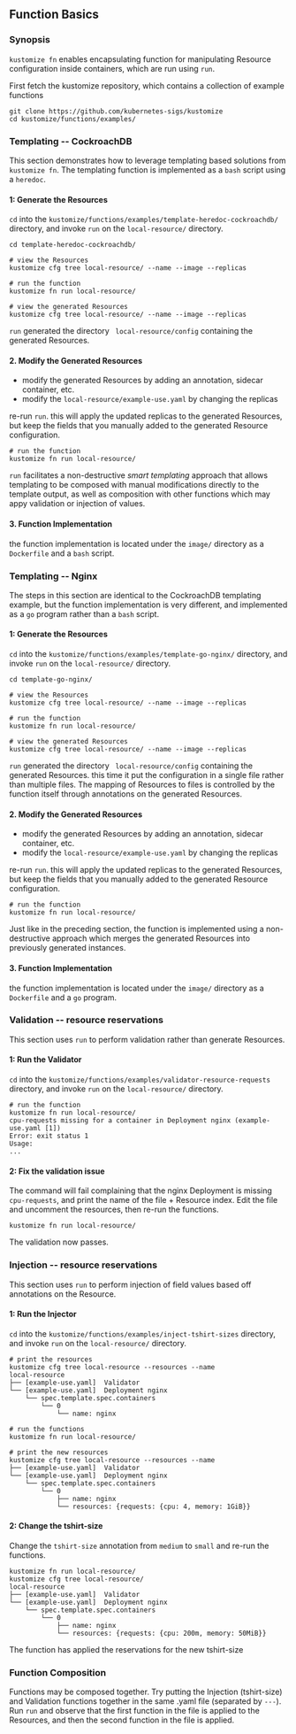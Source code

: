 ## Function Basics

### Synopsis

  `kustomize fn` enables encapsulating function for manipulating Resource
  configuration inside containers, which are run using `run`.

  First fetch the kustomize repository, which contains a collection of example
  functions

	git clone https://github.com/kubernetes-sigs/kustomize
	cd kustomize/functions/examples/

### Templating -- CockroachDB

  This section demonstrates how to leverage templating based solutions from
  `kustomize fn`.  The templating function is implemented as a `bash` script
  using a `heredoc`.

  #### 1: Generate the Resources

  `cd` into the `kustomize/functions/examples/template-heredoc-cockroachdb/`
  directory, and invoke `run` on the `local-resource/` directory.

    cd template-heredoc-cockroachdb/

    # view the Resources
    kustomize cfg tree local-resource/ --name --image --replicas

    # run the function
    kustomize fn run local-resource/

    # view the generated Resources
    kustomize cfg tree local-resource/ --name --image --replicas

  `run` generated the directory ` local-resource/config` containing the generated
  Resources.

  #### 2. Modify the Generated Resources

  - modify the generated Resources by adding an annotation, sidecar container, etc.
  - modify the `local-resource/example-use.yaml` by changing the replicas

  re-run `run`.  this will apply the updated replicas to the generated Resources,
  but keep the fields that you manually added to the generated Resource configuration.

    # run the function
    kustomize fn run local-resource/

  `run` facilitates a non-destructive *smart templating* approach that allows templating
  to be composed with manual modifications directly to the template output, as well as
  composition with other functions which may appy validation or injection of values.

  #### 3. Function Implementation

  the function implementation is located under the `image/` directory as a `Dockerfile`
  and a `bash` script.

### Templating -- Nginx

  The steps in this section are identical to the CockroachDB templating example,
  but the function implementation is very different, and implemented as a `go`
  program rather than a `bash` script.

  #### 1: Generate the Resources

  `cd` into the `kustomize/functions/examples/template-go-nginx/`
  directory, and invoke `run` on the `local-resource/` directory.

    cd template-go-nginx/

    # view the Resources
    kustomize cfg tree local-resource/ --name --image --replicas

    # run the function
    kustomize fn run local-resource/

    # view the generated Resources
    kustomize cfg tree local-resource/ --name --image --replicas

  `run` generated the directory ` local-resource/config` containing the generated
  Resources.  this time it put the configuration in a single file rather than multiple
  files.  The mapping of Resources to files is controlled by the function itself through
  annotations on the generated Resources.

  #### 2. Modify the Generated Resources

  - modify the generated Resources by adding an annotation, sidecar container, etc.
  - modify the `local-resource/example-use.yaml` by changing the replicas

  re-run `run`.  this will apply the updated replicas to the generated Resources,
  but keep the fields that you manually added to the generated Resource configuration.

    # run the function
    kustomize fn run local-resource/

  Just like in the preceding section, the function is implemented using a non-destructive
  approach which merges the generated Resources into previously generated instances.

  #### 3. Function Implementation

  the function implementation is located under the `image/` directory as a `Dockerfile`
  and a `go` program.

### Validation -- resource reservations

  This section uses `run` to perform validation rather than generate Resources.

  #### 1: Run the Validator

  `cd` into the `kustomize/functions/examples/validator-resource-requests`
  directory, and invoke `run` on the `local-resource/` directory.

    # run the function
    kustomize fn run local-resource/
    cpu-requests missing for a container in Deployment nginx (example-use.yaml [1])
    Error: exit status 1
    Usage:
    ...

  #### 2: Fix the validation issue

  The command will fail complaining that the nginx Deployment is missing `cpu-requests`,
  and print the name of the file + Resource index.  Edit the file and uncomment the resources,
  then re-run the functions.

    kustomize fn run local-resource/

  The validation now passes.

### Injection -- resource reservations

  This section uses `run` to perform injection of field values based off annotations
  on the Resource.

  #### 1: Run the Injector

  `cd` into the `kustomize/functions/examples/inject-tshirt-sizes`
  directory, and invoke `run` on the `local-resource/` directory.

    # print the resources
    kustomize cfg tree local-resource --resources --name
    local-resource
    ├── [example-use.yaml]  Validator
    └── [example-use.yaml]  Deployment nginx
        └── spec.template.spec.containers
            └── 0
                └── name: nginx

    # run the functions
    kustomize fn run local-resource/

    # print the new resources
    kustomize cfg tree local-resource --resources --name
    ├── [example-use.yaml]  Validator
    └── [example-use.yaml]  Deployment nginx
        └── spec.template.spec.containers
            └── 0
                ├── name: nginx
                └── resources: {requests: {cpu: 4, memory: 1GiB}}

  #### 2: Change the tshirt-size

  Change the `tshirt-size` annotation from `medium` to `small` and re-run the functions.

    kustomize fn run local-resource/
    kustomize cfg tree local-resource/
    local-resource
    ├── [example-use.yaml]  Validator
    └── [example-use.yaml]  Deployment nginx
        └── spec.template.spec.containers
            └── 0
                ├── name: nginx
                └── resources: {requests: {cpu: 200m, memory: 50MiB}}

  The function has applied the reservations for the new tshirt-size

### Function Composition

Functions may be composed together.  Try putting the Injection (tshirt-size) and
Validation functions together in the same .yaml file (separated by `---`).  Run
`run` and observe that the first function in the file is applied to the Resources,
and then the second function in the file is applied.
